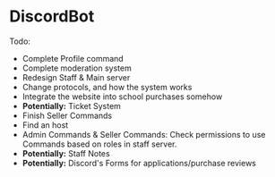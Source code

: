 # DiscordBot

Todo:

- Complete Profile command
- Complete moderation system 
- Redesign Staff & Main server
- Change protocols, and how the system works 
- Integrate the website into school purchases somehow
- **Potentially:** Ticket System
- Finish Seller Commands 
- Find an host
- Admin Commands & Seller Commands: Check permissions to use Commands based on roles in staff server.
- **Potentially:** Staff Notes
- **Potentially:** Discord's Forms for applications/purchase reviews
